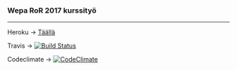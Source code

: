 ### Wepa RoR 2017 kurssityö
---
Heroku -> [Täällä](https://thawing-atoll-22269.herokuapp.com/)

Travis -> [![Build Status](https://travis-ci.org/mikkovalla/ratebeer_fixed.svg?branch=master)](https://travis-ci.org/mikkovalla/ratebeer_fixed)

Codeclimate -> [![CodeClimate](https://codeclimate.com/github/mikkovalla/ratebeer_fixed/badges/gpa.svg)](https://codeclimate.com/github/mikkovalla/ratebeer_fixed)
